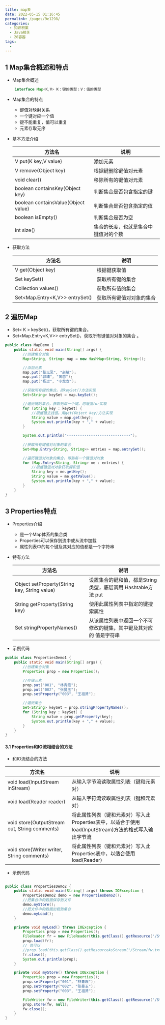 ```yaml
---
title: map表
date: 2022-05-15 01:16:45
permalink: /pages/9e1298/
categories:
  - 知识积累
  - Java相关
  - 20容器
tags:
  - 
---
```


## 1 Map集合概述和特点

- Map集合概述

  ```java
   interface Map<K,V> K：键的类型；V：值的类型
  ```


- Map集合的特点

  - 键值对映射关系
  - 一个键对应一个值
  - 键不能重复，值可以重复
  - 元素存取无序  

- 基本方法介绍  

	| 方法名                              | 说明                         |
	| -------------------------- | -------------------------------|
	| V put(K key,V value)                | 添加元素            |
	| V remove(Object key)                | 根据键删除键值对元素   |
	| void clear()                        | 移除所有的键值对元素   |
	| boolean containsKey(Object key)     | 判断集合是否包含指定的键  |
	| boolean containsValue(Object value) | 判断集合是否包含指定的值 |
	| boolean isEmpty()                   | 判断集合是否为空   |
	| int size()             | 集合的长度，也就是集合中键值对的个数 |

- 获取方法

  | 方法名                         | 说明                     |
  | ----------| ------------------------ |
  | V get(Object key)              | 根据键获取值             |
  | Set keySet()                   | 获取所有键的集合         |
  | Collection values()            | 获取所有值的集合         |
  | Set<Map.Entry<K,V>> entrySet() | 获取所有键值对对象的集合 |

  

##  2  遍历Map

- Set< K > keySet()，获取所有键的集合。
- Set<Map.Entry<K,V>> entrySet()，获取所有键值对对象的集合 。

```java
public class MapDemo {
    public static void main(String[] args) {
        //创建集合对象
        Map<String, String> map = new HashMap<String, String>();

        //添加元素
        map.put("张无忌", "赵敏");
        map.put("郭靖", "黄蓉");
        map.put("杨过", "小龙女");

        //获取所有键的集合。用keySet()方法实现
        Set<String> keySet = map.keySet();

        //遍历键的集合，获取到每一个键。用增强for实现
        for (String key : keySet) {
            //根据键去找值。用get(Object key)方法实现
            String value = map.get(key);
            System.out.println(key + "," + value);
        }

        System.out.println("-----------------------------");
        
        //获取所有键值对对象的集合
        Set<Map.Entry<String, String>> entries = map.entrySet();

        //遍历键值对对象的集合，得到每一个键值对对象
        for (Map.Entry<String, String> me : entries) {
            //根据键值对对象获取键和值
            String key = me.getKey();
            String value = me.getValue();
            System.out.println(key + "," + value);
        }
    }
}
```



## 3 Properties特点

- Properties介绍

  - 是一个Map体系的集合类
  - Properties可以保存到流中或从流中加载
  - 属性列表中的每个键及其对应的值都是一个字符串  

- 特有方法  

  | 方法名                                       | 说明                                                         |
  | -------------------------------------------- | ------------------------------------------------------------ |
  | Object setProperty(String key, String value) | 设置集合的键和值，都是String类型，底层调用 Hashtable方法 put |
  | String getProperty(String key)               | 使用此属性列表中指定的键搜索属性                             |
  | Set stringPropertyNames()                    | 从该属性列表中返回一个不可修改的键集，其中键及其对应的 值是字符串 |

- 示例代码

```java
public class PropertiesDemo1 {
    public static void main(String[] args) {
        //创建集合对象
        Properties prop = new Properties();

        //存储元素
        prop.put("001", "林青霞");
        prop.put("002", "张曼玉");
        prop.setProperty("003", "王祖贤");

        //遍历集合
        Set<String> keySet = prop.stringPropertyNames();
        for (String key : keySet) {
            String value = prop.getProperty(key);
            System.out.println(key + "," + value);
        }
    }
}
```

#### 3.1 Properties和IO流相结合的方法

- 和IO流结合的方法

| 方法名                                        | 说明                                                         |
| --------------------------------------------- | ------------------------------------------------------------ |
| void load(InputStream inStream)               | 从输入字节流读取属性列表（键和元素对）                       |
| void load(Reader reader)                      | 从输入字符流读取属性列表（键和元素对）                       |
| void store(OutputStream out, String comments) | 将此属性列表（键和元素对）写入此 Properties表中，以适合于使用 load(InputStream)方法的格式写入输出字节流 |
| void store(Writer writer, String comments)    | 将此属性列表（键和元素对）写入此 Properties表中，以适合使用 load(Reader) |

- 示例代码

```java

public class PropertiesDemo2 {
    public static void main(String[] args) throws IOException {
        PropertiesDemo2 demo = new PropertiesDemo2();
        //把集合中的数据保存到文件
        demo.myStore();
        //把文件中的数据加载到集合
        demo.myLoad();
    }

    private void myLoad() throws IOException {
        Properties prop = new Properties();
        FileReader fr = new FileReader(this.getClass().getResource("/Stream/fw.txt").getPath());
        prop.load(fr);
        // 也可以
        //prop.load(this.getClass().getResourceAsStream("/Stream/fw.txt"));
        fr.close();
        System.out.println(prop);
    }

    private void myStore() throws IOException {
        Properties prop = new Properties();
        prop.setProperty("001", "林青霞");
        prop.setProperty("002", "张曼玉");
        prop.setProperty("003", "王祖贤");

        FileWriter fw = new FileWriter(this.getClass().getResource("/Stream/fw.txt").getPath());
        prop.store(fw, null);
        fw.close();
    }
}
```

